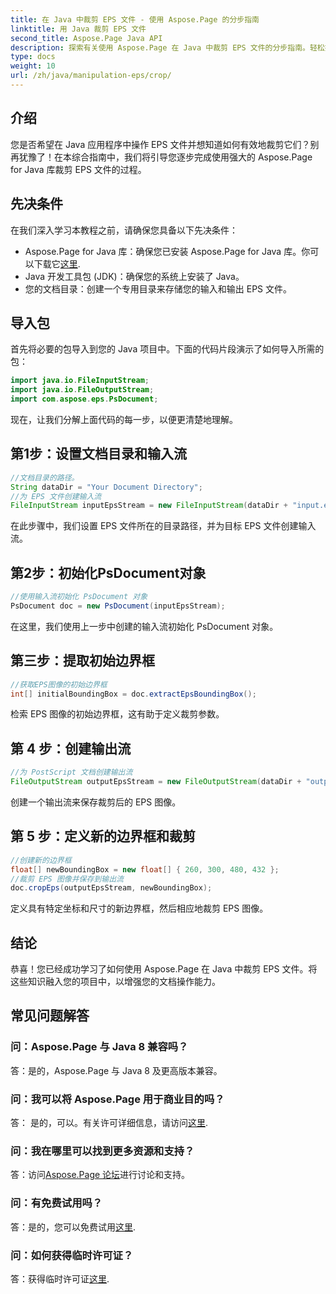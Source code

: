 ```yaml
---
title: 在 Java 中裁剪 EPS 文件 - 使用 Aspose.Page 的分步指南
linktitle: 用 Java 裁剪 EPS 文件
second_title: Aspose.Page Java API
description: 探索有关使用 Aspose.Page 在 Java 中裁剪 EPS 文件的分步指南。轻松提高您的文档操作技能。
type: docs
weight: 10
url: /zh/java/manipulation-eps/crop/
---
```

## 介绍
您是否希望在 Java 应用程序中操作 EPS 文件并想知道如何有效地裁剪它们？别再犹豫了！在本综合指南中，我们将引导您逐步完成使用强大的 Aspose.Page for Java 库裁剪 EPS 文件的过程。
## 先决条件
在我们深入学习本教程之前，请确保您具备以下先决条件：
-  Aspose.Page for Java 库：确保您已安装 Aspose.Page for Java 库。你可以下载它[这里](https://releases.aspose.com/page/java/).
- Java 开发工具包 (JDK)：确保您的系统上安装了 Java。
- 您的文档目录：创建一个专用目录来存储您的输入和输出 EPS 文件。
## 导入包
首先将必要的包导入到您的 Java 项目中。下面的代码片段演示了如何导入所需的包：
```java
import java.io.FileInputStream;
import java.io.FileOutputStream;
import com.aspose.eps.PsDocument;
```
现在，让我们分解上面代码的每一步，以便更清楚地理解。
## 第1步：设置文档目录和输入流
```java
//文档目录的路径。
String dataDir = "Your Document Directory";
//为 EPS 文件创建输入流
FileInputStream inputEpsStream = new FileInputStream(dataDir + "input.eps");
```
在此步骤中，我们设置 EPS 文件所在的目录路径，并为目标 EPS 文件创建输入流。
## 第2步：初始化PsDocument对象
```java
//使用输入流初始化 PsDocument 对象
PsDocument doc = new PsDocument(inputEpsStream);
```
在这里，我们使用上一步中创建的输入流初始化 PsDocument 对象。
## 第三步：提取初始边界框
```java
//获取EPS图像的初始边界框
int[] initialBoundingBox = doc.extractEpsBoundingBox();
```
检索 EPS 图像的初始边界框，这有助于定义裁剪参数。
## 第 4 步：创建输出流
```java
//为 PostScript 文档创建输出流
FileOutputStream outputEpsStream = new FileOutputStream(dataDir + "output_crop.eps");
```
创建一个输出流来保存裁剪后的 EPS 图像。
## 第 5 步：定义新的边界框和裁剪
```java
//创建新的边界框
float[] newBoundingBox = new float[] { 260, 300, 480, 432 };
//裁剪 EPS 图像并保存到输出流
doc.cropEps(outputEpsStream, newBoundingBox);
```
定义具有特定坐标和尺寸的新边界框，然后相应地裁剪 EPS 图像。
## 结论
恭喜！您已经成功学习了如何使用 Aspose.Page 在 Java 中裁剪 EPS 文件。将这些知识融入您的项目中，以增强您的文档操作能力。
## 常见问题解答
### 问：Aspose.Page 与 Java 8 兼容吗？
答：是的，Aspose.Page 与 Java 8 及更高版本兼容。
### 问：我可以将 Aspose.Page 用于商业目的吗？
答： 是的，可以。有关许可详细信息，请访问[这里](https://purchase.aspose.com/buy).
### 问：我在哪里可以找到更多资源和支持？
答：访问[Aspose.Page 论坛](https://forum.aspose.com/c/page/39)进行讨论和支持。
### 问：有免费试用吗？
答：是的，您可以免费试用[这里](https://releases.aspose.com/).
### 问：如何获得临时许可证？
答：获得临时许可证[这里](https://purchase.aspose.com/temporary-license/).